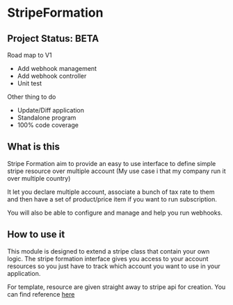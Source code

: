 # StripeFormation

## Project Status: BETA

Road map to V1
- Add webhook management
- Add webhook controller
- Unit test

Other thing to do
- Update/Diff application
- Standalone program
- 100% code coverage

## What is this

Stripe Formation aim to provide an easy to use interface to define simple stripe resource over multiple account (My use case i that my company run it over multiple country)

It let you declare multiple account, associate a bunch of tax rate to them and then have a set of product/price item if you want to run subscription.

You will also be able to configure and manage and help you run webhooks.

## How to use it

This module is designed to extend a stripe class that contain your own logic. The stripe formation interface gives you access to your account resources so you just have to track which account you want to use in your application.

For template, resource are given straight away to stripe api for creation. You can find reference [here](https://stripe.com/docs/api?lang=node)